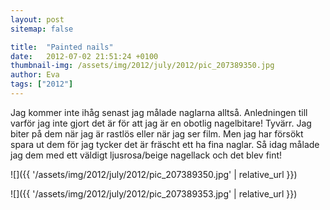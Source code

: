 ```yaml
---
layout: post
sitemap: false

title:  "Painted nails"
date:   2012-07-02 21:51:24 +0100
thumbnail-img: /assets/img/2012/july/2012/pic_207389350.jpg
author: Eva
tags: ["2012"]
---
```


Jag kommer inte ihåg senast jag målade naglarna alltså. Anledningen till varför jag inte gjort det är för att jag är en obotlig nagelbitare! Tyvärr. Jag biter på dem när jag är rastlös eller när jag ser film. Men jag har försökt spara ut dem för jag tycker det är fräscht ett ha fina naglar. Så idag målade jag dem med ett väldigt ljusrosa/beige nagellack och det blev fint!

![]({{ '/assets/img/2012/july/2012/pic_207389350.jpg'  | relative_url }})

![]({{ '/assets/img/2012/july/2012/pic_207389353.jpg'  | relative_url }})


